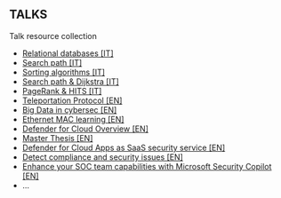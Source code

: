 ## TALKS
Talk resource collection

- [Relational databases [IT]](https://github.com/mariocuomo/talks/tree/main/Relational%20databases%20%5BIT%5D)
- [Search path [IT]](https://github.com/mariocuomo/talks/tree/main/Search%20path%20%5BIT%5D)
- [Sorting algorithms [IT]](https://github.com/mariocuomo/talks/tree/main/Sorting%20algorithms%20%5BIT%5D)
- [Search path & Dijkstra [IT]](https://github.com/mariocuomo/talks/tree/main/Search%20path%20%26%20Dijkstra%20%5BIT%5D)
- [PageRank & HITS [IT]](https://github.com/mariocuomo/talks/tree/main/PageRank%20%26%20HITS%20%5BIT%5D)
- [Teleportation Protocol [EN]](https://github.com/mariocuomo/talks/tree/main/Teleportation%20Protocol%20%5BEN%5D)
- [Big Data in cybersec [EN]](https://github.com/mariocuomo/talks/tree/main/Big%20Data%20in%20cybersec%20%5BEN%5D)
- [Ethernet MAC learning [EN]](https://github.com/mariocuomo/talks/tree/main/Ethernet%20MAC%20learning%20%5BEN%5D)
- [Defender for Cloud Overview [EN]](https://github.com/mariocuomo/talks/tree/main/Defender%20for%20Cloud%20Overview%20%5BEN%5D)
- [Master Thesis [EN]](https://github.com/mariocuomo/talks/tree/main/Master%20thesis%20%5BEN%5D)
- [Defender for Cloud Apps as SaaS security service [EN]](https://github.com/mariocuomo/talks/tree/main/Defender%20for%20Cloud%20Apps%20%5BEN%5D)
- [Detect compliance and security issues [EN]](https://github.com/mariocuomo/talks/tree/main/Azure%20Day%20-%20Detect%20compliance%20and%20security%20issues%20%5BEN%5D)
- [Enhance your SOC team capabilities with Microsoft Security Copilot [EN]](https://github.com/mariocuomo/talks/tree/main/Enhance%20your%20SOC%20team%20capabilities%20with%20Microsoft%20Security%20Copilot%20%5BEN%5D)
- ...
